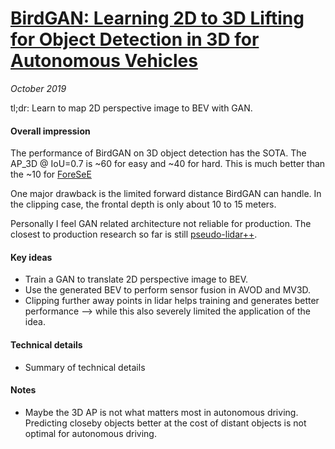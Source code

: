 # [BirdGAN: Learning 2D to 3D Lifting for Object Detection in 3D for Autonomous Vehicles](https://arxiv.org/abs/1904.08494)

_October 2019_

tl;dr: Learn to map 2D perspective image to BEV with GAN.

#### Overall impression
The performance of BirdGAN on 3D object detection has the SOTA. The AP_3D @ IoU=0.7 is ~60 for easy and ~40 for hard. This is much better than the ~10 for [ForeSeE](foresee_mono3dod.md)

One major drawback is the limited forward distance BirdGAN can handle. In the clipping case, the frontal depth is only about 10 to 15 meters. 

Personally I feel GAN related architecture not reliable for production. The closest to production research so far is still [pseudo-lidar++](pseudo_lidar++.md).

#### Key ideas
- Train a GAN to translate 2D perspective image to BEV. 
- Use the generated BEV to perform sensor fusion in AVOD and MV3D. 
- Clipping further away points in lidar helps training and generates better performance --> while this also severely limited the application of the idea.

#### Technical details
- Summary of technical details

#### Notes
- Maybe the 3D AP is not what matters most in autonomous driving. Predicting closeby objects better at the cost of distant objects is not optimal for autonomous driving.